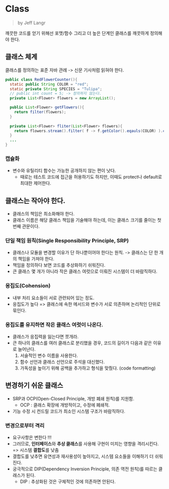 # Class
> by Jeff Langr

깨끗한 코드를 얻기 위해선 포맷/함수 그리고 더 높은 단계인 클래스를 깨끗하게 정의해야 한다. 



## 클래스 체계 
클래스를 정의하는 표준 자바 관례 -> 신문 기사처럼 읽혀야 한다. 
```java 
public class RedFlowerCounter(){
  static public String COLOR = "red";
  static private String SPECIES = "Tulipa";
  // public int count = 5; -> 정의하지 않는다. 
  private List<Flower> flowers = new ArrayList();

  public List<Flower> getFlowers(){
    return filter(flowers);
  }
  
  private List<Flower> fliter(List<Flower> flowers){
    return flowers.stream().filter( f -> f.getColor().eqauls(COLOR) ).collect(Collectors.toList());
  }
  ... 
}
```

### 캡슐화 
- 변수와 유틸리티 함수는 가능한 공개하지 않는 편이 낫다. 
  - 때로는 테스트 코드에 접근을 허용하기도 하지만, 이때도 protect나 default로 최대한 제어한다. 

## 클래스는 작아야 한다. 
- 클래스의 책임은 최소화해야 한다. 
- 클래스 이름은 해당 클래스 책임을 기술해야 하는데, 이는 클래스 크기를 줄이는 첫번째 관문이다. 

### 단일 책임 원칙(Single Responsibility Principle, SRP)
- 클래스나 모듈을 변경할 이유가 단 하나뿐이어야 한다는 원칙. -> 클래스는 단 한 개의 책임을 가져야 한다.
- 책임을 정의하다 보면 코드를 추상화하기 쉬워진다. 
- 큰 클래스 몇 개가 아니라 작은 클래스 여럿으로 이뤄진 시스템이 더 바람직하다. 

### 응집도(Cohension)  
- 내부 처리 요소들이 서로 관련되어 있는 정도. 
- 응집도가 높다 => 클래스에 속한 메서드와 변수가 서로 의존하며 논리적인 단위로 묶인다. 

### 응집도를 유지하면 작은 클래스 여럿이 나온다. 
- 클래스가 응집력을 잃는다면 쪼개라. 
- 큰 하나의 클래스를 여러 클래스로 분리했을 경우, 코드의 길이가 다음과 같은 이유로 늘어난다. 
  1. 서술적인 변수 이름을 사용한다. 
  2. 함수 선언과 클래스 선언으로 주석을 대신했다. 
  3. 가독성을 높이기 위해 공백을 추가하고 형식을 맞췄다. (code formatting) 

## 변경하기 쉬운 클래스 
- SRP과 OCP(Open-Closed Principle, 개방 폐쇄 원칙)를 지원함. 
  - OCP : 클래스 확장에 개방적이고, 수정에 폐쇄적. 
- 기능 수정 시 컨드릴 코드가 최소인 시스템 구조가 바람직하다. 

### 변경으로부터 격리 
- 요구사항은 변한다 !!! 
- 그러므로, **인터페이스**와 **추상 클래스**를 사용해 구현이 미치는 영향을 격리시킨다. => 시스템 **결합도**를 낮춤 
- 결합도를 낮추면 유연성과 재사용성이 높아지고, 시스템 요소들을 이해하기 더 쉬워진다. 
- 궁극적으로 DIP(Dependency Inversion Principle, 의존 역전 원칙)를 따르는 클래스가 된다. 
  - DIP : 추상화된 것은 구체적인 것에 의존하면 안된다. 











